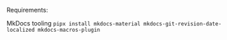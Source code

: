 Requirements:

MkDocs tooling
`pipx install mkdocs-material mkdocs-git-revision-date-localized mkdocs-macros-plugin`
